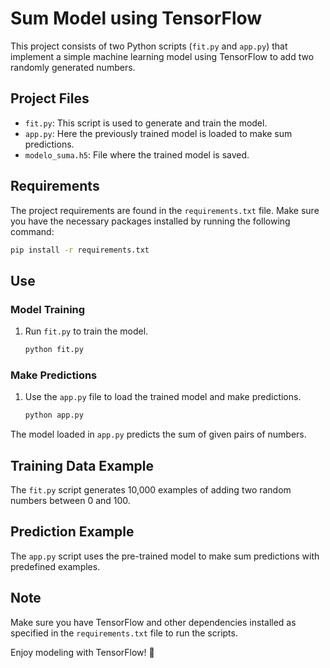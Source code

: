 # Sum Model using TensorFlow

This project consists of two Python scripts (`fit.py` and `app.py`) that implement a simple machine learning model using TensorFlow to add two randomly generated numbers.

## Project Files

- `fit.py`: This script is used to generate and train the model.
- `app.py`: Here the previously trained model is loaded to make sum predictions.
- `modelo_suma.h5`: File where the trained model is saved.

## Requirements

The project requirements are found in the `requirements.txt` file. Make sure you have the necessary packages installed by running the following command:

```bash
pip install -r requirements.txt
```

## Use

### Model Training
1. Run `fit.py` to train the model.
     ```bash
     python fit.py
     ```

### Make Predictions
1. Use the `app.py` file to load the trained model and make predictions.
     ```bash
     python app.py
     ```

The model loaded in `app.py` predicts the sum of given pairs of numbers.

## Training Data Example

The `fit.py` script generates 10,000 examples of adding two random numbers between 0 and 100.

## Prediction Example

The `app.py` script uses the pre-trained model to make sum predictions with predefined examples.

## Note
Make sure you have TensorFlow and other dependencies installed as specified in the `requirements.txt` file to run the scripts.

Enjoy modeling with TensorFlow! 🚀
